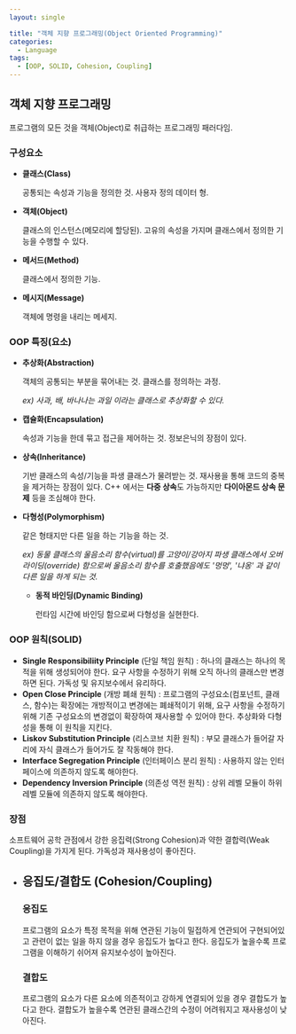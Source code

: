 ```yaml
---
layout: single

title: "객체 지향 프로그래밍(Object Oriented Programming)"
categories:
  - Language
tags:
  - [OOP, SOLID, Cohesion, Coupling]
---
```


## 객체 지향 프로그래밍

프로그램의 모든 것을 객체(Object)로 취급하는 프로그래밍 패러다임.



### 구성요소

- **클래스(Class)**

  공통되는 속성과 기능을 정의한 것. 사용자 정의 데이터 형.

- **객체(Object)**

  클래스의 인스턴스(메모리에 할당된). 고유의 속성을 가지며 클래스에서 정의한 기능을 수행할 수 있다.

- **메서드(Method)**

  클래스에서 정의한 기능.

- **메시지(Message)**

  객체에 명령을 내리는 메세지.

  

### OOP 특징(요소)

- **추상화(Abstraction)**

  객체의 공통되는 부분을 묶어내는 것. 클래스를 정의하는 과정.

  *ex) 사과, 배, 바나나는 과일 이라는 클래스로 추상화할 수 있다.*

- **캡슐화(Encapsulation)**

  속성과 기능을 한데 묶고 접근을 제어하는 것. 정보은닉의 장점이 있다.

- **상속(Inheritance)**

  기반 클래스의 속성/기능을 파생 클래스가 물려받는 것. 재사용을 통해 코드의 중복을 제거하는 장점이 있다. C++ 에서는 **다중 상속**도 가능하지만 **다이아몬드 상속 문제** 등을 조심해야 한다.

- **다형성(Polymorphism)**

  같은 형태지만 다른 일을 하는 기능을 하는 것.

  *ex) 동물 클래스의 울음소리 함수(virtual)를 고양이/강아지 파생 클래스에서 오버라이딩(override) 함으로써 울음소리 함수를 호출했음에도 '멍멍', '냐옹' 과 같이 다른 일을 하게 되는 것.*

  - **동적 바인딩(Dynamic Binding)**

    런타임 시간에 바인딩 함으로써 다형성을 실현한다.

  

### OOP 원칙(SOLID)

- **Single Responsibiliity Principle** (단일 책임 원칙) : 하나의 클래스는 하나의 목적을 위해 생성되어야 한다. 요구 사항을 수정하기 위해 오직 하나의 클래스만 변경하면 된다. 가독성 및 유지보수에서 유리하다.
- **Open Close Principle** (개방 폐쇄 원칙) : 프로그램의 구성요소(컴포넌트, 클래스, 함수)는 확장에는 개방적이고 변경에는 폐쇄적이기 위해, 요구 사항을 수정하기 위해 기존 구성요소의 변경없이 확장하여 재사용할 수 있어야 한다. 추상화와 다형성을 통해 이 원칙을 지킨다.
- **Liskov Substitution Principle** (리스코브 치환 원칙) : 부모 클래스가 들어갈 자리에 자식 클래스가 들어가도 잘 작동해야 한다.
- **Interface Segregation Principle** (인터페이스 분리 원칙) : 사용하지 않는 인터페이스에 의존하지 않도록 해야한다.
- **Dependency Inversion Principle** (의존성 역전 원칙) : 상위 레벨 모듈이 하위 레벨 모듈에 의존하지 않도록 해야한다.



### 장점

소프트웨어 공학 관점에서 강한 응집력(Strong Cohesion)과 약한 결합력(Weak Coupling)을 가지게 된다. 가독성과 재사용성이 좋아진다.



- ## 응집도/결합도 (Cohesion/Coupling)

  
  
  ### **응집도**
  
  프로그램의 요소가 특정 목적을 위해 연관된 기능이 밀접하게 연관되어 구현되어있고 관련이 없는 일을 하지 않을 경우 응집도가 높다고 한다. 응집도가 높을수록 프로그램을 이해하기 쉬어져 유지보수성이 높아진다.
  
  
  
  ### **결합도**
  
  프로그램의 요소가 다른 요소에 의존적이고 강하게 연결되어 있을 경우 결합도가 높다고 한다. 결합도가 높을수록 연관된 클래스간의 수정이 어려워지고 재사용성이 낮아진다.
  
  

